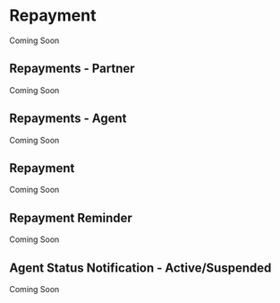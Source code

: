 # Repayment

Coming Soon

## Repayments - Partner

Coming Soon

## Repayments - Agent

Coming Soon

## Repayment

Coming Soon

## Repayment Reminder

Coming Soon

## Agent Status Notification - Active/Suspended

Coming Soon
